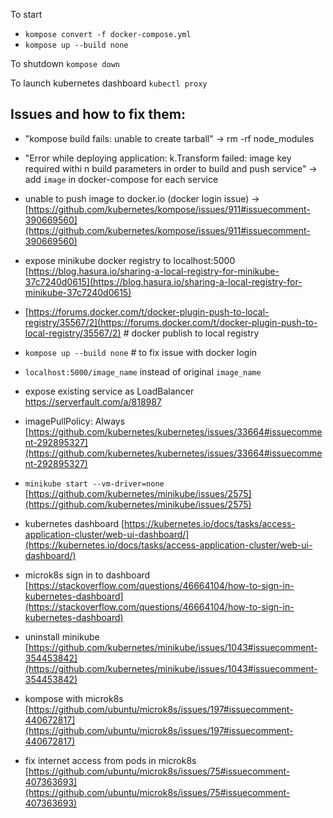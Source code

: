 To start 
 - `kompose convert -f docker-compose.yml`
 - `kompose up --build none`

To shutdown `kompose down`

To launch kubernetes dashboard `kubectl proxy`

## Issues and how to fix them:
- "kompose build fails: unable to create tarball" -> rm -rf node_modules 

- "Error while deploying application: k.Transform failed: image key required withi
n build parameters in order to build and push service" -> add `image` in docker-compose for each service

- unable to push image to docker.io (docker login issue) -> [https://github.com/kubernetes/kompose/issues/911#issuecomment-390669560](https://github.com/kubernetes/kompose/issues/911#issuecomment-390669560)

- expose minikube docker registry to localhost:5000 [https://blog.hasura.io/sharing-a-local-registry-for-minikube-37c7240d0615](https://blog.hasura.io/sharing-a-local-registry-for-minikube-37c7240d0615)

- [https://forums.docker.com/t/docker-plugin-push-to-local-registry/35567/2](https://forums.docker.com/t/docker-plugin-push-to-local-registry/35567/2) # docker publish to local registry

- `kompose up --build none` # to fix issue with docker login

- `localhost:5000/image_name` instead of original `image_name`

- expose existing service as LoadBalancer https://serverfault.com/a/818987

- imagePullPolicy: Always [https://github.com/kubernetes/kubernetes/issues/33664#issuecomment-292895327](https://github.com/kubernetes/kubernetes/issues/33664#issuecomment-292895327)

- `minikube start --vm-driver=none` [https://github.com/kubernetes/minikube/issues/2575](https://github.com/kubernetes/minikube/issues/2575)

- kubernetes dashboard [https://kubernetes.io/docs/tasks/access-application-cluster/web-ui-dashboard/](https://kubernetes.io/docs/tasks/access-application-cluster/web-ui-dashboard/)


- microk8s sign in to dashboard [https://stackoverflow.com/questions/46664104/how-to-sign-in-kubernetes-dashboard](https://stackoverflow.com/questions/46664104/how-to-sign-in-kubernetes-dashboard)

- uninstall minikube [https://github.com/kubernetes/minikube/issues/1043#issuecomment-354453842](https://github.com/kubernetes/minikube/issues/1043#issuecomment-354453842)

- kompose with microk8s [https://github.com/ubuntu/microk8s/issues/197#issuecomment-440672817](https://github.com/ubuntu/microk8s/issues/197#issuecomment-440672817)

- fix internet access from pods in microk8s [https://github.com/ubuntu/microk8s/issues/75#issuecomment-407363693](https://github.com/ubuntu/microk8s/issues/75#issuecomment-407363693)
